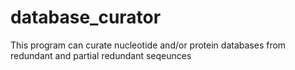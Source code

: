# database_curator
This program can curate nucleotide and/or protein databases from redundant and partial redundant seqeunces  
